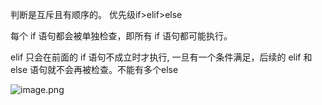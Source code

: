 判断是互斥且有顺序的。
优先级if>elif>else

  
每个 if 语句都会被单独检查，即所有 if 语句都可能执行。

elif 只会在前面的 if 语句不成立时才执行, 一旦有一个条件满足，后续的 elif 和 else 语句就不会再被检查。不能有多个else

![image.png](https://cdn.jsdelivr.net/gh/hoo01/image_auto/20250228110529.png)
